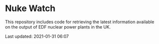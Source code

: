 # Nuke Watch

This repository includes code for retrieving the latest information available on the output of EDF nuclear power plants in the UK.

Last updated: 2021-01-31 06:07